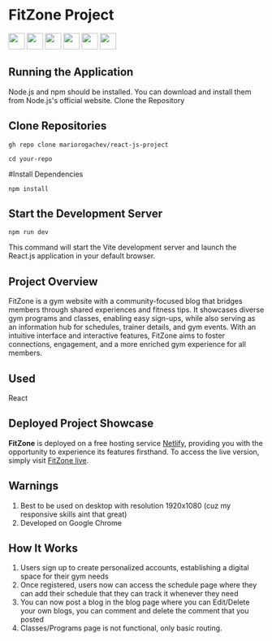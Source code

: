 # FitZone Project
<img height="32" width="32" src="https://cdn.simpleicons.org/React/#fff"/>     <img height="32" width="32" src="https://cdn.simpleicons.org/Bootstrap/"/>     <img height="32" width="32" src="https://cdn.simpleicons.org/Clerk/"/>     <img height="32" width="32" src="https://cdn.simpleicons.org/JavaScript/"/>     <img height="32" width="32" src="https://cdn.simpleicons.org/ReactRouter/"/>     <img height="32" width="32" src="https://cdn.simpleicons.org/FireBase/"/>

## Running the Application


Node.js and npm should be installed. You can download and install them from Node.js's official website.
Clone the Repository

## Clone Repositories
```
gh repo clone mariorogachev/react-js-project
```
```
cd your-repo
```

#Install Dependencies
```
npm install
```

## Start the Development Server
```
npm run dev
```

This command will start the Vite development server and launch the React.js application in your default browser.

## Project Overview

FitZone is a gym website with a community-focused blog that bridges members through shared experiences and fitness tips. It showcases diverse gym programs and classes, enabling easy sign-ups, while also serving as an information hub for schedules, trainer details, and gym events. With an intuitive interface and interactive features, FitZone aims to foster connections, engagement, and a more enriched gym experience for all members.
## Used
React

## Deployed Project Showcase

**FitZone** is deployed on a free hosting service [Netlify](https://www.netlify.com/), providing you with the opportunity to experience its features firsthand. To access the live version, simply visit [FitZone live](https://silly-bienenstitch-b05513.netlify.app/).

## Warnings

1. Best to be used on desktop with resolution 1920x1080 (cuz my responsive skills aint that great)
2. Developed on Google Chrome

## How It Works

1. Users sign up to create personalized accounts, establishing a digital space for their gym needs
2. Once registered, users now can access the schedule page where they can add their schedule that they can track it whenever they need
3. You can now post a blog in the blog page where you can Edit/Delete your own blogs, you can comment and delete the comment that you posted
4. Classes/Programs page is not functional, only basic routing.
    
